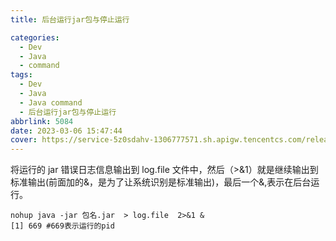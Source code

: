 ```yaml
---
title: 后台运行jar包与停止运行

categories:
  - Dev
  - Java
  - command
tags:
  - Dev
  - Java
  - Java command
  - 后台运行jar包与停止运行
abbrlink: 5084
date: 2023-03-06 15:47:44
cover: https://service-5z0sdahv-1306777571.sh.apigw.tencentcs.com/release/?uuid=19ac02aec09c47e3b86b29a405e6bab9
---
```


将运行的 jar 错误日志信息输出到 log.file 文件中，然后（>&1）就是继续输出到标准输出(前面加的&，是为了让系统识别是标准输出)，最后一个&,表示在后台运行。

```shell
nohup java -jar 包名.jar  > log.file  2>&1 &
[1] 669 #669表示运行的pid
```